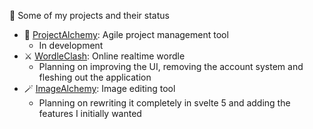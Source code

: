 <!--
**senn59/senn59** is a ✨ _special_ ✨ repository because its `README.md` (this file) appears on your GitHub profile.

Here are some ideas to get you started:

- 🔭 I’m currently working on ...
- 🌱 I’m currently learning ...
- 👯 I’m looking to collaborate on ...
- 🤔 I’m looking for help with ...
- 💬 Ask me about ...
- 📫 How to reach me: ...
- 😄 Pronouns: ...
- ⚡ Fun fact: ...
-->
🔭 Some of my projects and their status
- 🔮 [ProjectAlchemy](https://github.com/senn59/ProjectAlchemy-api): Agile project management tool
  - In development
- ⚔️ [WordleClash](https://github.com/senn59/WordleClash): Online realtime wordle
  - Planning on improving the UI, removing the account system and fleshing out the application
- 🪄 [ImageAlchemy](https://github.com/senn59/ImageAlchemy): Image editing tool
  - Planning on rewriting it completely in svelte 5 and adding the features I initially wanted 
